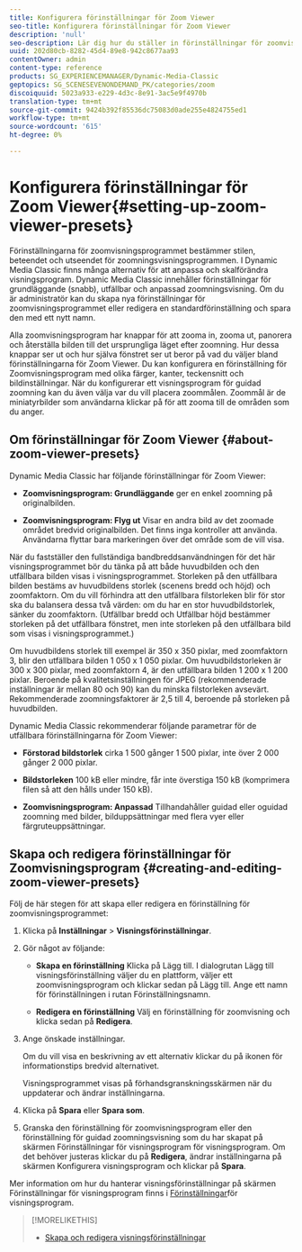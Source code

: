 ```yaml
---
title: Konfigurera förinställningar för Zoom Viewer
seo-title: Konfigurera förinställningar för Zoom Viewer
description: 'null'
seo-description: Lär dig hur du ställer in förinställningar för zoomvisningsprogrammet.
uuid: 202d80cb-8282-45d4-89e8-942c8677aa93
contentOwner: admin
content-type: reference
products: SG_EXPERIENCEMANAGER/Dynamic-Media-Classic
geptopics: SG_SCENESEVENONDEMAND_PK/categories/zoom
discoiquuid: 5023a933-e229-4d3c-8e91-3ac5e9f4970b
translation-type: tm+mt
source-git-commit: 9424b392f85536dc75083d0ade255e4824755ed1
workflow-type: tm+mt
source-wordcount: '615'
ht-degree: 0%

---
```



# Konfigurera förinställningar för Zoom Viewer{#setting-up-zoom-viewer-presets}

Förinställningarna för zoomvisningsprogrammet bestämmer stilen, beteendet och utseendet för zoomningsvisningsprogrammen. I Dynamic Media Classic finns många alternativ för att anpassa och skalförändra visningsprogram. Dynamic Media Classic innehåller förinställningar för grundläggande (snabb), utfällbar och anpassad zoomningsvisning. Om du är administratör kan du skapa nya förinställningar för zoomvisningsprogrammet eller redigera en standardförinställning och spara den med ett nytt namn.

Alla zoomvisningsprogram har knappar för att zooma in, zooma ut, panorera och återställa bilden till det ursprungliga läget efter zoomning. Hur dessa knappar ser ut och hur själva fönstret ser ut beror på vad du väljer bland förinställningarna för Zoom Viewer. Du kan konfigurera en förinställning för Zoomvisningsprogram med olika färger, kanter, teckensnitt och bildinställningar. När du konfigurerar ett visningsprogram för guidad zoomning kan du även välja var du vill placera zoommålen. Zoommål är de miniatyrbilder som användarna klickar på för att zooma till de områden som du anger.

## Om förinställningar för Zoom Viewer {#about-zoom-viewer-presets}

Dynamic Media Classic har följande förinställningar för Zoom Viewer:

* **Zoomvisningsprogram: Grundläggande** ger en enkel zoomning på originalbilden.

* **Zoomvisningsprogram: Flyg ut** Visar en andra bild av det zoomade området bredvid originalbilden. Det finns inga kontroller att använda. Användarna flyttar bara markeringen över det område som de vill visa.

När du fastställer den fullständiga bandbreddsanvändningen för det här visningsprogrammet bör du tänka på att både huvudbilden och den utfällbara bilden visas i visningsprogrammet. Storleken på den utfällbara bilden bestäms av huvudbildens storlek (scenens bredd och höjd) och zoomfaktorn. Om du vill förhindra att den utfällbara filstorleken blir för stor ska du balansera dessa två värden: om du har en stor huvudbildstorlek, sänker du zoomfaktorn. (Utfällbar bredd och Utfällbar höjd bestämmer storleken på det utfällbara fönstret, men inte storleken på den utfällbara bild som visas i visningsprogrammet.)

Om huvudbildens storlek till exempel är 350 x 350 pixlar, med zoomfaktorn 3, blir den utfällbara bilden 1 050 x 1 050 pixlar. Om huvudbildstorleken är 300 x 300 pixlar, med zoomfaktorn 4, är den utfällbara bilden 1 200 x 1 200 pixlar. Beroende på kvalitetsinställningen för JPEG (rekommenderade inställningar är mellan 80 och 90) kan du minska filstorleken avsevärt. Rekommenderade zoomningsfaktorer är 2,5 till 4, beroende på storleken på huvudbilden.

Dynamic Media Classic rekommenderar följande parametrar för de utfällbara förinställningarna för Zoom Viewer:

* **Förstorad bildstorlek** cirka 1 500 gånger 1 500 pixlar, inte över 2 000 gånger 2 000 pixlar.

* **Bildstorleken** 100 kB eller mindre, får inte överstiga 150 kB (komprimera filen så att den hålls under 150 kB).

* **Zoomvisningsprogram: Anpassad** Tillhandahåller guidad eller oguidad zoomning med bilder, bilduppsättningar med flera vyer eller färgruteuppsättningar.

## Skapa och redigera förinställningar för Zoomvisningsprogram {#creating-and-editing-zoom-viewer-presets}

Följ de här stegen för att skapa eller redigera en förinställning för zoomvisningsprogrammet:

1. Klicka på **Inställningar** > **Visningsförinställningar**.
1. Gör något av följande:

   * **Skapa en förinställning** Klicka på Lägg till. I dialogrutan Lägg till visningsförinställning väljer du en plattform, väljer ett zoomvisningsprogram och klickar sedan på Lägg till. Ange ett namn för förinställningen i rutan Förinställningsnamn.

   * **Redigera en förinställning** Välj en förinställning för zoomvisning och klicka sedan på 
**Redigera**.

1. Ange önskade inställningar.

   Om du vill visa en beskrivning av ett alternativ klickar du på ikonen för informationstips bredvid alternativet.

   Visningsprogrammet visas på förhandsgranskningsskärmen när du uppdaterar och ändrar inställningarna.

1. Klicka på **Spara** eller **Spara som**.
1. Granska den förinställning för zoomvisningsprogram eller den förinställning för guidad zoomningsvisning som du har skapat på skärmen Förinställningar för visningsprogram för visningsprogram. Om det behöver justeras klickar du på **Redigera**, ändrar inställningarna på skärmen Konfigurera visningsprogram och klickar på **Spara**.

Mer information om hur du hanterar visningsförinställningar på skärmen Förinställningar för visningsprogram finns i [Förinställningar](application-setup.md#viewer_presets)för visningsprogram.

>[!MORELIKETHIS]
>
>* [Skapa och redigera visningsförinställningar](application-setup.md#adding_and_editing_viewer_presets)

